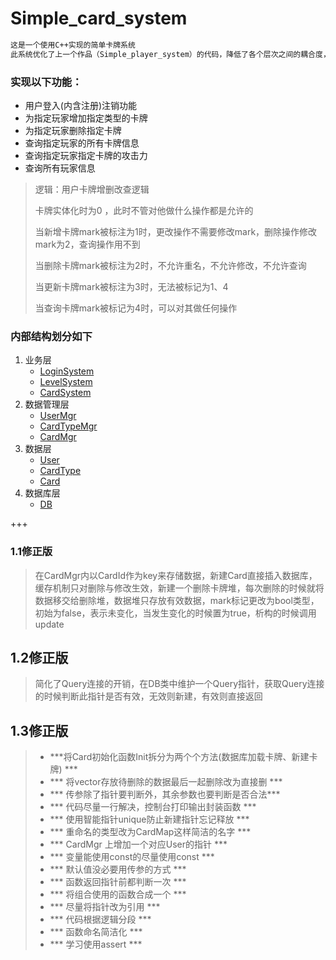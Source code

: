 # Simple_card_system
```txt
这是一个使用C++实现的简单卡牌系统
此系统优化了上一个作品（Simple_player_system）的代码，降低了各个层次之间的耦合度，提高了代码的健壮性
```
### 实现以下功能：

* 用户登入(内含注册)注销功能
* 为指定玩家增加指定类型的卡牌
* 为指定玩家删除指定卡牌
* 查询指定玩家的所有卡牌信息
* 查询指定玩家指定卡牌的攻击力
* 查询所有玩家信息

> 逻辑：用户卡牌增删改查逻辑
>
> 卡牌实体化时为0 ，此时不管对他做什么操作都是允许的
>
> 当新增卡牌mark被标注为1时，更改操作不需要修改mark，删除操作修改mark为2，查询操作用不到
>
> 当删除卡牌mark被标注为2时，不允许重名，不允许修改，不允许查询
>
> 当更新卡牌mark被标注为3时，无法被标记为1、4
>
> 当查询卡牌mark被标记为4时，可以对其做任何操作

### 内部结构划分如下
1. 业务层
	* [LoginSystem](内部封装了用户登入登出的接口)
	* [LevelSystem](内部封装了用户升级的接口)
	* [CardSystem](内部封装了1.给指定用户增加指定类型卡牌2.给指定用户删除指定卡牌3.显示指定用户拥有的所有卡牌信息4.显示指定用户指定卡牌的攻击力)
2. 数据管理层
	+ [UserMgr](向上提供了显示所有用户信息，登入用户，注销用户，获取用户信息，检查是否注册等接口)
	+ [CardTypeMgr](向上提供了初始化，获取指定类型卡牌数据，显示所有类型卡牌信息的接口)
	+ [CardMgr](向上提供了对卡牌的增删显示的接口)
3. 数据层
	+ [User](对应数据库内的d_user表,内部向下封装对数据库的应用,在析构的时候调用,向上提供了获取本身数据的接口)
	+ [CardType](对应数据库内的s_card表,是在程序运行前就配置好的信息,程序运行时不允许求改,但允许读取)
	+ [Card](对应数据库中的d_card表,是一个动态存储表,使用mark来标记当前的状态,1表示当前卡牌是新增加的2表示当前卡牌是要删除的3表示当前卡牌被改动了,是需要更新的4表示当前卡牌刚刚从数据库中加载进来无需启动,在析构的时候根据mark的值调用对应的函数)
4. 数据库层
	* [DB](由DB类封装了对数据库的增删改查工作，是一个通用的接口，用户只需要传入包含处理好的SQL语句的Query实体即可)

+++

### 1.1修正版

> 在CardMgr内以CardId作为key来存储数据，新建Card直接插入数据库，缓存机制只对删除与修改生效，新建一个删除卡牌堆，每次删除的时候就将数据移交给删除堆，数据堆只存放有效数据，mark标记更改为bool类型，初始为false，表示未变化，当发生变化的时候置为true，析构的时候调用update

## 1.2修正版

> 简化了Query连接的开销，在DB类中维护一个Query指针，获取Query连接的时候判断此指针是否有效，无效则新建，有效则直接返回

## 1.3修正版




>* ***将Card初始化函数Init拆分为两个个方法(数据库加载卡牌、新建卡牌) ***
>* *** 将vector存放待删除的数据最后一起删除改为直接删 ***
>* *** 传参除了指针要判断外，其余参数也要判断是否合法***
>* *** 代码尽量一行解决，控制台打印输出封装函数 ***
>* *** 使用智能指针unique防止新建指针忘记释放 ***
>* *** 重命名的类型改为CardMap这样简洁的名字 ***
>* *** CardMgr 上增加一个对应User的指针 ***
>* *** 变量能使用const的尽量使用const *** 
>* *** 默认值没必要用传参的方式 ***
>* *** 函数返回指针前都判断一次  ***
>* *** 将组合使用的函数合成一个 ***
>* *** 尽量将指针改为引用 ***
>* *** 代码根据逻辑分段 ***
>* *** 函数命名简洁化 ***
>* *** 学习使用assert ***



